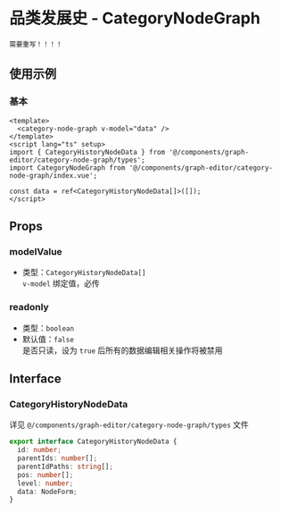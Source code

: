 # 品类发展史 - CategoryNodeGraph
`需要重写！！！！`

## 使用示例
### 基本
```vue
<template>
  <category-node-graph v-model="data" />
</template>
<script lang="ts" setup>
import { CategoryHistoryNodeData } from '@/components/graph-editor/category-node-graph/types';
import CategoryNodeGraph from '@/components/graph-editor/category-node-graph/index.vue';

const data = ref<CategoryHistoryNodeData[]>([]);
</script>
```

## Props

### modelValue
- 类型：`CategoryHistoryNodeData[]`  
`v-model` 绑定值，必传

### readonly
- 类型：`boolean`
- 默认值：`false`  
是否只读，设为 `true` 后所有的数据编辑相关操作将被禁用

## Interface
### CategoryHistoryNodeData
详见 `@/components/graph-editor/category-node-graph/types` 文件
``` ts
export interface CategoryHistoryNodeData {
  id: number;
  parentIds: number[];
  parentIdPaths: string[];
  pos: number[];
  level: number;
  data: NodeForm;
}
```
